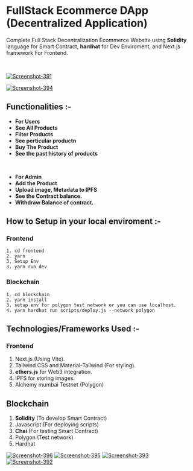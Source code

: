 # FullStack Ecommerce DApp (Decentralized Application)
Complete Full Stack Decentralization Ecommerce Website using **Solidity** language for Smart Contract, **hardhat** for Dev Enviroment, and Next.js framework For Frontend.




&nbsp;
&nbsp;
&nbsp;
&nbsp;


<a href="https://ibb.co/JFynCNV"><img src="https://i.ibb.co/Nnmx7X5/Screenshot-391.png" alt="Screenshot-391" border="0"></a>

<a href="https://ibb.co/P5kwZBd"><img src="https://i.ibb.co/xMZJSVN/Screenshot-394.png" alt="Screenshot-394" border="0"></a>



## Functionalities :-
 - **For Users** 
  - **See All Products**
  - **Filter Products**
  - **See perticular productn**
  - **Buy The Product**
  - **See the past history of products**
  
 &nbsp;
 &nbsp;
 
 - **For Admin** 
  - **Add the Product**
  - **Upload image, Metadata to IPFS**
  - **See the Contract balance.**
  - **Withdraw Balance of contract.**


## How to Setup in your local enviroment :-

### Frontend 
    1. cd frontend
    2. yarn
    3. Setup Env
    3. yarn run dev


### Blockchain
    1. cd blockchain
    2. yarn install
    3. setup env for polygon test network or you can use localhost.
    4. yarn hardhat run scripts/deploy.js --network polygon
    
    
    
## Technologies/Frameworks Used :-

### Frontend
1. Next.js (Using Vite).
2. Tailwind CSS and Material-Tailwind (For styling).
3. **ethers.js** for Web3 integration.
4. IPFS for storing images.
5. Alchemy mumbai Testnet (Polygon)

## Blockchain
1. **Solidity** (To develop Smart Contract)
2. Javascript (For deploying scripts)
3. **Chai** (For testing Smart Contract)
4. Polygon (Test network)
5. Hardhat



<a href="https://ibb.co/1rRYk55"><img src="https://i.ibb.co/5rsXPyy/Screenshot-396.png" alt="Screenshot-396" border="0"></a>
<a href="https://ibb.co/mFBP3Fb"><img src="https://i.ibb.co/3YsPnY4/Screenshot-395.png" alt="Screenshot-395" border="0"></a>
<a href="https://ibb.co/B6gcmF0"><img src="https://i.ibb.co/kDh5pvN/Screenshot-393.png" alt="Screenshot-393" border="0"></a>
<a href="https://ibb.co/41Lk4wC"><img src="https://i.ibb.co/CPyLVp4/Screenshot-392.png" alt="Screenshot-392" border="0"></a>
